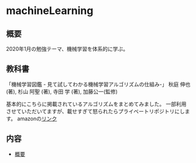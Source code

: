 # machineLearning
## 概要
2020年1月の勉強テーマ、機械学習を体系的に学ぶ。

## 教科書
「機械学習図鑑 - 見て試してわかる機械学習アルゴリズムの仕組み-」
秋庭 伸也 (著), 杉山 阿聖 (著), 寺田 学  (著), 加藤公一(監修)

基本的にこちらに掲載されているアルゴリズムをまとめてみました。
一部利用させていただいてますが、載せすぎて怒られたらプライベートリポジトリにします。
amazonの[リンク](https://www.amazon.co.jp/%E8%A6%8B%E3%81%A6%E8%A9%A6%E3%81%97%E3%81%A6%E3%82%8F%E3%81%8B%E3%82%8B%E6%A9%9F%E6%A2%B0%E5%AD%A6%E7%BF%92%E3%82%A2%E3%83%AB%E3%82%B4%E3%83%AA%E3%82%BA%E3%83%A0%E3%81%AE%E4%BB%95%E7%B5%84%E3%81%BF-%E6%A9%9F%E6%A2%B0%E5%AD%A6%E7%BF%92%E5%9B%B3%E9%91%91-%E7%A7%8B%E5%BA%AD-%E4%BC%B8%E4%B9%9F-ebook/dp/B07KPSJKH8)

## 内容
- [概要](https://github.com/NamikoToriyama/machineLearning/blob/master/about.md)